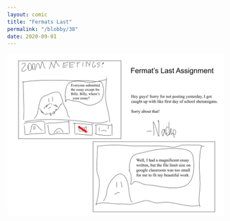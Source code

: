 ```yaml
---
layout: comic
title: "Fermats Last"
permalink: "/blobby/38"
date: 2020-09-01
---
```

<img src="/comicsimages/09-01-20-Fermats-Last.svg"/>